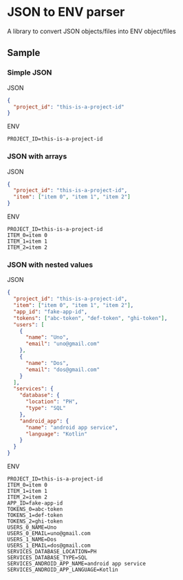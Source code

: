 # JSON to ENV parser

A library to convert JSON objects/files into ENV object/files

## Sample

### Simple JSON

JSON

```json
{
  "project_id": "this-is-a-project-id"
}
```

ENV

```dosini
PROJECT_ID=this-is-a-project-id
```

### JSON with arrays

JSON

```json
{
  "project_id": "this-is-a-project-id",
  "item": ["item 0", "item 1", "item 2"]
}
```

ENV

```dosini
PROJECT_ID=this-is-a-project-id
ITEM_0=item 0
ITEM_1=item 1
ITEM_2=item 2
```

### JSON with nested values

JSON

```json
{
  "project_id": "this-is-a-project-id",
  "item": ["item 0", "item 1", "item 2"],
  "app_id": "fake-app-id",
  "tokens": ["abc-token", "def-token", "ghi-token"],
  "users": [
    {
      "name": "Uno",
      "email": "uno@gmail.com"
    },
    {
      "name": "Dos",
      "email": "dos@gmail.com"
    }
  ],
  "services": {
    "database": {
      "location": "PH",
      "type": "SQL"
    },
    "android_app": {
      "name": "android app service",
      "language": "Kotlin"
    }
  }
}
```

ENV

```dosini
PROJECT_ID=this-is-a-project-id
ITEM_0=item 0
ITEM_1=item 1
ITEM_2=item 2
APP_ID=fake-app-id
TOKENS_0=abc-token
TOKENS_1=def-token
TOKENS_2=ghi-token
USERS_0_NAME=Uno
USERS_0_EMAIL=uno@gmail.com
USERS_1_NAME=Dos
USERS_1_EMAIL=dos@gmail.com
SERVICES_DATABASE_LOCATION=PH
SERVICES_DATABASE_TYPE=SQL
SERVICES_ANDROID_APP_NAME=android app service
SERVICES_ANDROID_APP_LANGUAGE=Kotlin
```
